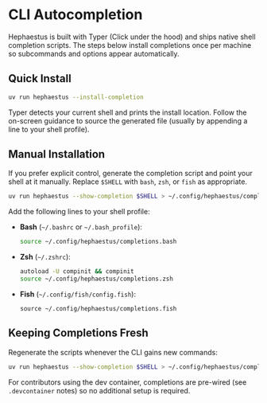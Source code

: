# CLI Autocompletion

Hephaestus is built with Typer (Click under the hood) and ships native shell completion scripts. The
steps below install completions once per machine so subcommands and options appear automatically.

## Quick Install

```bash
uv run hephaestus --install-completion
```

Typer detects your current shell and prints the install location. Follow the on-screen guidance to
source the generated file (usually by appending a line to your shell profile).

## Manual Installation

If you prefer explicit control, generate the completion script and point your shell at it manually.
Replace `$SHELL` with `bash`, `zsh`, or `fish` as appropriate.

```bash
uv run hephaestus --show-completion $SHELL > ~/.config/hephaestus/completions.$SHELL
```

Add the following lines to your shell profile:

- **Bash** (`~/.bashrc` or `~/.bash_profile`):

  ```bash
  source ~/.config/hephaestus/completions.bash
  ```

- **Zsh** (`~/.zshrc`):

  ```bash
  autoload -U compinit && compinit
  source ~/.config/hephaestus/completions.zsh
  ```

- **Fish** (`~/.config/fish/config.fish`):

  ```fish
  source ~/.config/hephaestus/completions.fish
  ```

## Keeping Completions Fresh

Regenerate the scripts whenever the CLI gains new commands:

```bash
uv run hephaestus --show-completion $SHELL > ~/.config/hephaestus/completions.$SHELL
```

For contributors using the dev container, completions are pre-wired (see `.devcontainer` notes) so no
additional setup is required.
